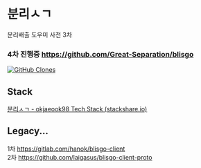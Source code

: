 # 분리ㅅㄱ
분리배출 도우미 사전 3차

### 4차 진행중 https://github.com/Great-Separation/blisgo

[![GitHub Clones](https://img.shields.io/badge/dynamic/json?color=success&label=Clone&query=count&url=https://gist.githubusercontent.com/laigasus/ed00f914d00b38c2f0c82c7397e22989/raw/clone.json&logo=github)](https://github.com/laigasus/blisgo)

## Stack


[분리ㅅㄱ - okjaeook98 Tech Stack (stackshare.io)](https://stackshare.io/okjaeook98/bunrisg)


## Legacy...
1차 https://gitlab.com/hanok/blisgo-client <br>
2차 https://github.com/laigasus/blisgo-client-proto <br>
